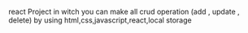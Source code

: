 react Project in witch you can make all crud operation (add , update , delete) by using html,css,javascript,react,local storage
